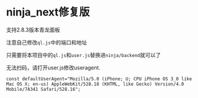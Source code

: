 # ninja_next修复版
支持2.8.3版本青龙面板

注意自己修改`ql.js`中的端口和地址

只需要将本项目中的`ql.js`和`user.js`替换进`ninja/backend`就可以了

无法扫码，请打开user.js修改useragent.
```
const defaultUserAgent="Mozilla/5.0 (iPhone; U; CPU iPhone OS 3_0 like Mac OS X; en-us) AppleWebKit/528.18 (KHTML, like Gecko) Version/4.0 Mobile/7A341 Safari/528.16";
```
